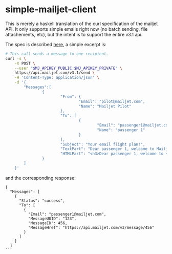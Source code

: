 # simple-mailjet-client

This is merely a haskell translation of the curl specification of the mailjet API.
It only supports simple emails right now (no batch sending, file attachements, etc), but the intent is to support the entire v3.1 api.

The spec is described [here](https://dev.mailjet.com/email/guides/send-api-v31/), a simple excerpt is:

```bash
# This call sends a message to one recipient.
curl -s \
	-X POST \
	--user "$MJ_APIKEY_PUBLIC:$MJ_APIKEY_PRIVATE" \
	https://api.mailjet.com/v3.1/send \
	-H 'Content-Type: application/json' \
	-d '{
		"Messages":[
				{
						"From": {
								"Email": "pilot@mailjet.com",
								"Name": "Mailjet Pilot"
						},
						"To": [
								{
										"Email": "passenger1@mailjet.com",
										"Name": "passenger 1"
								}
						],
						"Subject": "Your email flight plan!",
						"TextPart": "Dear passenger 1, welcome to Mailjet! May the delivery force be with you!",
						"HTMLPart": "<h3>Dear passenger 1, welcome to <a href=\"https://www.mailjet.com/\">Mailjet</a>!</h3><br />May the delivery force be with you!"
				}
		]
	}'
```
 and the corresponding response:
````
{
  "Messages": [
    {
      "Status": "success",
      "To": [
        {
          "Email": "passenger1@mailjet.com",
          "MessageUUID": "123",
          "MessageID": 456,
          "MessageHref": "https://api.mailjet.com/v3/message/456"
        }
      ]
    }
  ]
```


